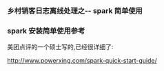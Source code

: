 ### 乡村销客日志离线处理之-- spark 简单使用

### spark 安装简单使用参考 

 美团点评的一个硕士写的,已经很详细了:


http://www.powerxing.com/spark-quick-start-guide/